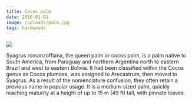 ```yaml
---
title: Cocos palm
date: 2016-01-01
image: /uploads/palm.jpg
tags: hardwoods
---
```


![](/uploads/palm.jpg)

Syagrus romanzoffiana, the queen palm or cocos palm, is a palm native to South America, from Paraguay and northern Argentina north to eastern Brazil and west to eastern Bolivia. It had been classified within the Cocos genus as Cocos plumosa, was assigned to Arecastrum, then moved to Syagrus. As a result of the nomenclature confusion, they often retain a previous name in popular usage. It is a medium-sized palm, quickly reaching maturity at a height of up to 15 m (49 ft) tall, with pinnate leaves.
